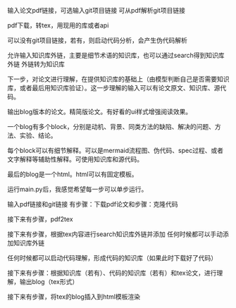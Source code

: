 输入论文pdf链接，可选输入git项目链接
可从pdf解析git项目链接

pdf下载，转tex，用现用的库或者api

可以没有git项目链接，若有，则启动代码分析，会产生伪代码解析

允许输入知识库外链，主要是细节术语的知识库，也可以通过search得到知识库外链
外链转为知识库

下一步，对论文进行理解，在提供知识库的基础上（由模型判断自己是否需要知识库，或者最后用知识库验证）。这一步理解的输入可以有论文原文、知识库、源代码。

输出blog版本的论文。精简版论文。有好看的ui样式增强阅读效果。

一个blog有多个block，分别是动机、背景、同类方法的缺陷、解决的问题、方法、实验、结论。

每个block可以有细节解释。可以是mermaid流程图、伪代码、spec过程、或者文字解释等辅助性解释。可使用知识库和源代码。

最后的blog是一个html。html可以有固定模板。


运行main.py后，我感觉希望每一步可以单步运行。

  输入pdf链接和git链接
  有步骤：下载pdf论文和步骤：克隆代码

  接下来有步骤，pdf2tex

  接下来有步骤，根据tex内容进行search知识库外链并添加
  任何时候都可以手动添加知识库外链

  任何时候都可以启动代码理解，形成代码的知识库（如果此时下载好了代码）

  接下来有步骤：根据知识库（若有）、代码的知识库（若有）和tex论文，进行理解，输出blog（tex形式）

  接下来有步骤，将tex的blog插入到html模板渲染
